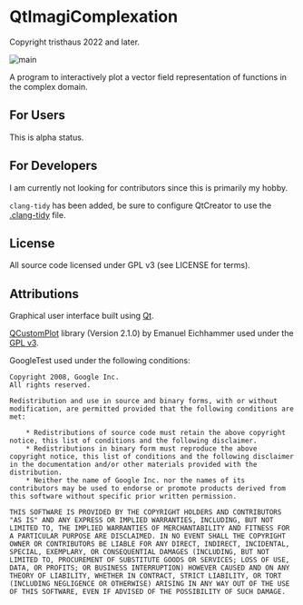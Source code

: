 ﻿# QtImagiComplexation

Copyright tristhaus 2022 and later.

![main](/../screenshot/screenshot.png?raw=true)

A program to interactively plot a vector field representation of functions in the complex domain.

## For Users

This is alpha status.

## For Developers

I am currently not looking for contributors since this is primarily my hobby.

`clang-tidy` has been added, be sure to configure QtCreator to use the [.clang-tidy](.clang-tidy) file.

## License

All source code licensed under GPL v3 (see LICENSE for terms).

## Attributions

Graphical user interface built using [Qt](https://doc.qt.io/).

[QCustomPlot](https://www.qcustomplot.com/) library (Version 2.1.0) by Emanuel Eichhammer used under the [GPL v3](https://www.gnu.org/licenses/gpl-3.0.html).

GoogleTest used under the following conditions:

```
Copyright 2008, Google Inc.
All rights reserved.

Redistribution and use in source and binary forms, with or without
modification, are permitted provided that the following conditions are
met:

    * Redistributions of source code must retain the above copyright
notice, this list of conditions and the following disclaimer.
    * Redistributions in binary form must reproduce the above
copyright notice, this list of conditions and the following disclaimer
in the documentation and/or other materials provided with the
distribution.
    * Neither the name of Google Inc. nor the names of its
contributors may be used to endorse or promote products derived from
this software without specific prior written permission.

THIS SOFTWARE IS PROVIDED BY THE COPYRIGHT HOLDERS AND CONTRIBUTORS
"AS IS" AND ANY EXPRESS OR IMPLIED WARRANTIES, INCLUDING, BUT NOT
LIMITED TO, THE IMPLIED WARRANTIES OF MERCHANTABILITY AND FITNESS FOR
A PARTICULAR PURPOSE ARE DISCLAIMED. IN NO EVENT SHALL THE COPYRIGHT
OWNER OR CONTRIBUTORS BE LIABLE FOR ANY DIRECT, INDIRECT, INCIDENTAL,
SPECIAL, EXEMPLARY, OR CONSEQUENTIAL DAMAGES (INCLUDING, BUT NOT
LIMITED TO, PROCUREMENT OF SUBSTITUTE GOODS OR SERVICES; LOSS OF USE,
DATA, OR PROFITS; OR BUSINESS INTERRUPTION) HOWEVER CAUSED AND ON ANY
THEORY OF LIABILITY, WHETHER IN CONTRACT, STRICT LIABILITY, OR TORT
(INCLUDING NEGLIGENCE OR OTHERWISE) ARISING IN ANY WAY OUT OF THE USE
OF THIS SOFTWARE, EVEN IF ADVISED OF THE POSSIBILITY OF SUCH DAMAGE.
```
